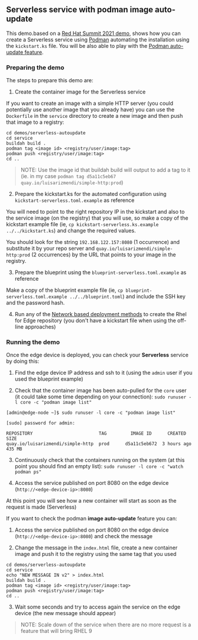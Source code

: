 ## Serverless service with podman image auto-update

This demo.based on a [Red Hat Summit 2021 demo](https://github.com/RedHatGov/RFESummit2021), shows how you can create a Serverless service using  [Podman](https://podman.io/) automating the installation using the `kickstart.ks` file. You will be also able to play with the [Podman auto-update feature](https://docs.podman.io/en/latest/markdown/podman-auto-update.1.html).

### Preparing the demo

The steps to prepare this demo are:

1) Create the container image for the Serverless service

If you want to create an image with a simple HTTP server (you could potentially use another image that you already have) you can use the `Dockerfile` in the `service` directory to create a new image and then push that image to a registry:

```
cd demos/serverless-autoupdate
cd service
buildah build .
podman tag <image id> <registry/user/image:tag>
podman push <registry/user/image:tag>
cd ..
```

> NOTE: Use the image id that buildah build will output to add a tag to it (ie. in my case `podman tag d5a11c5eb67 quay.io/luisarizmendi/simple-http:prod`)


2) Prepare the kickstart.ks for the automated configuration using `kickstart-serverless.toml.example` as reference

You will need to point to the right repository IP in the kickstart and also to the service image (on the registry) that you will use, so make a copy of the kickstart example file (ie, `cp kickstart-serverless.ks.example ../../kickstart.ks`) and change the required values.

You should look for the string `192.168.122.157:8080` (1 occurrence) and substitute it by your repo server and `quay.io/luisarizmendi/simple-http:prod` (2 occurrences) by the URL that points to your image in the registry.



3) Prepare the blueprint using the `blueprint-serverless.toml.example` as reference

Make a copy of the blueprint example file (ie, `cp blueprint-serverless.toml.example ../../blueprint.toml`) and include the SSH key and the password hash.


4) Run any of the [Network based deployment methods](https://github.com/luisarizmendi/rhel-edge-quickstart#network-based-deployment) to create the Rhel for Edge repository (you don't have a kickstart file when using the off-line approaches)


### Running the demo

Once the edge device is deployed, you can check your **Serverless** service by doing this:

1) Find the edge device IP address and ssh to it (using the `admin` user if you used the blueprint example)

2) Check that the container image has been auto-pulled for the `core` user (it could take some time depending on your connection): `sudo runuser -l core -c "podman image list"`

```
[admin@edge-node ~]$ sudo runuser -l core -c "podman image list"

[sudo] password for admin:

REPOSITORY                         TAG         IMAGE ID      CREATED      SIZE
quay.io/luisarizmendi/simple-http  prod      d5a11c5eb672  3 hours ago  435 MB

```

3) Continuously check that the containers running on the system (at this point you should find an empty list): `sudo runuser -l core -c "watch podman ps"`

4) Access the service published on port 8080 on the edge device (`http://<edge-device-ip>:8080`)

At this point you will see how a new container will start as soon as the request is made (Serverless)


If you want to check the podman **image auto-update** feature you can:

1) Access the service published on port 8080 on the edge device (`http://<edge-device-ip>:8080`) and check the message

2) Change the message in the `index.html` file, create a new container image and push it to the registry using the same tag that you used

```
cd demos/serverless-autoupdate
cd service
echo "NEW MESSAGE IN v2" > index.html
buildah build .
podman tag <image id> <registry/user/image:tag>
podman push <registry/user/image:tag>
cd ..
```

3) Wait some seconds and try to access again the service on the edge device (the new message should appear)


> NOTE: Scale down of the service when there are no more request is a feature that will bring RHEL 9
